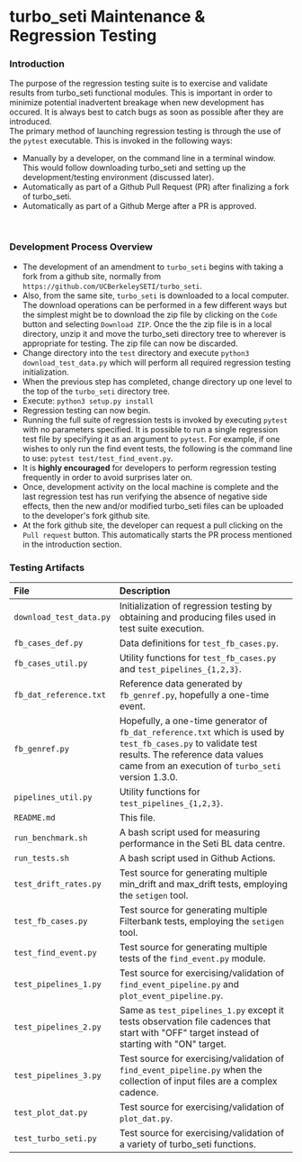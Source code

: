 
turbo_seti Maintenance & Regression Testing
===========================================


### Introduction

The purpose of the regression testing suite is to exercise and validate results from turbo_seti functional modules.  This is important in order to minimize potential inadvertent breakage when new development has occured. It is always best to catch bugs as soon as possible after they are introduced.
<br>
The primary method of launching regression testing is through the use of the `pytest` executable.  This is invoked in the following ways:
* Manually by a developer, on the command line in a terminal window.  This would follow downloading turbo_seti and setting up the development/testing environment (discussed later). 
* Automatically as part of a Github Pull Request (PR) after finalizing a fork of turbo_seti.
* Automatically as part of a Github Merge after a PR is approved.
<br>

### Development Process Overview

* The development of an amendment to `turbo_seti` begins with taking a fork from a github site, normally from `https://github.com/UCBerkeleySETI/turbo_seti`.
* Also, from the same site, `turbo_seti` is downloaded to a local computer.  The download operations can be performed in a few different ways but the simplest might be to download the zip file by clicking on the `Code` button and selecting `Download ZIP`.  Once the the zip file is in a local directory, unzip it and move the turbo_seti directory tree to wherever is appropriate for testing.  The zip file can now be discarded.
* Change directory into the `test` directory and execute `python3 download_test_data.py` which will perform all required regression testing initialization.
* When the previous step has completed, change directory up one level to the top of the `turbo_seti` directory tree.
* Execute: ```python3 setup.py install```
* Regression testing can now begin.
* Running the full suite of regression tests is invoked by executing `pytest` with no parameters specified.  It is possible to run a single regression test file by specifying it as an argument to `pytest`.  For example, if one wishes to only run the find event tests, the following is the command line to use: `pytest test/test_find_event.py`.
* It is **highly encouraged** for developers to perform regression testing frequently in order to avoid surprises later on.
* Once, development activity on the local machine is complete and the last regression test has run verifying the absence of negative side effects, then the new and/or modified turbo_seti files can be uploaded to the developer's fork github site.
* At the fork github site, the developer can request a pull clicking on the `Pull request` button.  This automatically starts the PR process mentioned in the introduction section.

### Testing Artifacts

|    File    | Description |
| :-- | :-- |
| `download_test_data.py` | Initialization of regression testing by obtaining and producing files used in test suite execution. |
| `fb_cases_def.py` | Data definitions for `test_fb_cases.py`. |
| `fb_cases_util.py` | Utility functions for `test_fb_cases.py` and `test_pipelines_{1,2,3}`. |
| `fb_dat_reference.txt` | Reference data generated by `fb_genref.py`, hopefully a one-time event. |
| `fb_genref.py` | Hopefully, a one-time generator of `fb_dat_reference.txt` which is used by `test_fb_cases.py` to validate test results.  The reference data values came from an execution of `turbo_seti` version 1.3.0. |
| `pipelines_util.py` | Utility functions for `test_pipelines_{1,2,3}`. |
| `README.md` | This file. |
| `run_benchmark.sh` | A bash script used for measuring performance in the Seti BL data centre. |
| `run_tests.sh` | A bash script used in Github Actions. |
| `test_drift_rates.py` | Test source for generating multiple min_drift and max_drift tests, employing the `setigen` tool. |
| `test_fb_cases.py` | Test source for generating multiple Filterbank tests, employing the `setigen` tool. |
| `test_find_event.py` | Test source for generating multiple tests of the `find_event.py` module. |
| `test_pipelines_1.py` | Test source for exercising/validation of `find_event_pipeline.py` and `plot_event_pipeline.py`. |
| `test_pipelines_2.py` | Same as `test_pipelines_1.py` except it tests observation file cadences that start with "OFF" target instead of starting with "ON" target. |
| `test_pipelines_3.py` | Test source for exercising/validation of `find_event_pipeline.py` when the collection of input files are a complex cadence. |
| `test_plot_dat.py` | Test source for exercising/validation of `plot_dat.py`. |
| `test_turbo_seti.py` | Test source for exercising/validation of a variety of turbo_seti functions. |

